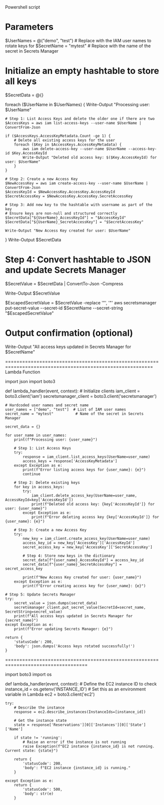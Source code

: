 Powershell script

# Parameters
$UserNames = @("demo", "test")  # Replace with the IAM user names to rotate keys for
$SecretName = "mytest"                # Replace with the name of the secret in Secrets Manager

# Initialize an empty hashtable to store all keys
$SecretData = @{}

foreach ($UserName in $UserNames) {
    Write-Output "Processing user: $UserName"

    # Step 1: List Access Keys and delete the older one if there are two
    $AccessKeys = aws iam list-access-keys --user-name $UserName | ConvertFrom-Json

    if ($AccessKeys.AccessKeyMetadata.Count -ge 1) {
        # Delete all existing access keys for the user
        foreach ($Key in $AccessKeys.AccessKeyMetadata) {
            aws iam delete-access-key --user-name $UserName --access-key-id $Key.AccessKeyId
            Write-Output "Deleted old access key: $($Key.AccessKeyId) for user: $UserName"
        }
    }

    # Step 2: Create a new Access Key
    $NewAccessKey = aws iam create-access-key --user-name $UserName | ConvertFrom-Json
    $AccessKeyId = $NewAccessKey.AccessKey.AccessKeyId
    $SecretAccessKey = $NewAccessKey.AccessKey.SecretAccessKey

    # Step 3: Add new key to the hashtable with username as part of the key
    # Ensure keys are non-null and structured correctly
    $SecretData["${UserName}_AccessKeyId"] = "$AccessKeyId"
    $SecretData["${UserName}_SecretAccessKey"] = "$SecretAccessKey"

    Write-Output "New Access Key created for user: $UserName"
}
Write-Output $SecretData

# Step 4: Convert hashtable to JSON and update Secrets Manager
$SecretValue = $SecretData | ConvertTo-Json -Compress

Write-Output $SecretValue


$EscapedSecretValue = $SecretValue -replace '"', '\"'
aws secretsmanager put-secret-value --secret-id $SecretName --secret-string "$EscapedSecretValue"

# Output confirmation (optional)
Write-Output "All access keys updated in Secrets Manager for $SecretName"

==========================================================================================================
Lambda Function

import json
import boto3

def lambda_handler(event, context):
    # Initialize clients
    iam_client = boto3.client('iam')
    secretsmanager_client = boto3.client('secretsmanager')
    
    # Hardcoded user names and secret name
    user_names = ["demo", "test"]  # List of IAM user names
    secret_name = "mytest"          # Name of the secret in Secrets Manager

    secret_data = {}
    
    for user_name in user_names:
        print(f"Processing user: {user_name}")

        # Step 1: List Access Keys
        try:
            response = iam_client.list_access_keys(UserName=user_name)
            access_keys = response['AccessKeyMetadata']
        except Exception as e:
            print(f"Error listing access keys for {user_name}: {e}")
            continue
        
        # Step 2: Delete existing keys
        for key in access_keys:
            try:
                iam_client.delete_access_key(UserName=user_name, AccessKeyId=key['AccessKeyId'])
                print(f"Deleted old access key: {key['AccessKeyId']} for user: {user_name}")
            except Exception as e:
                print(f"Error deleting access key {key['AccessKeyId']} for {user_name}: {e}")

        # Step 3: Create a new Access Key
        try:
            new_key = iam_client.create_access_key(UserName=user_name)
            access_key_id = new_key['AccessKey']['AccessKeyId']
            secret_access_key = new_key['AccessKey']['SecretAccessKey']

            # Step 4: Store new keys in the dictionary
            secret_data[f"{user_name}_AccessKeyId"] = access_key_id
            secret_data[f"{user_name}_SecretAccessKey"] = secret_access_key
            
            print(f"New Access Key created for user: {user_name}")
        except Exception as e:
            print(f"Error creating access key for {user_name}: {e}")

    # Step 5: Update Secrets Manager
    try:
        secret_value = json.dumps(secret_data)
        secretsmanager_client.put_secret_value(SecretId=secret_name, SecretString=secret_value)
        print(f"All access keys updated in Secrets Manager for {secret_name}")
    except Exception as e:
        print(f"Error updating Secrets Manager: {e}")
    
    return {
        'statusCode': 200,
        'body': json.dumps('Access keys rotated successfully!')
    }

===================================================================================

import boto3
import os

def lambda_handler(event, context):
    # Define the EC2 instance ID to check
    instance_id = os.getenv('INSTANCE_ID')  # Set this as an environment variable in Lambda
    ec2 = boto3.client('ec2')
    
    try:
        # Describe the instance
        response = ec2.describe_instances(InstanceIds=[instance_id])
        
        # Get the instance state
        state = response['Reservations'][0]['Instances'][0]['State']['Name']
        
        if state != 'running':
            # Raise an error if the instance is not running
            raise Exception(f"EC2 instance {instance_id} is not running. Current state: {state}")
        
        return {
            'statusCode': 200,
            'body': f"EC2 instance {instance_id} is running."
        }
        
    except Exception as e:
        return {
            'statusCode': 500,
            'body': str(e)
        }



